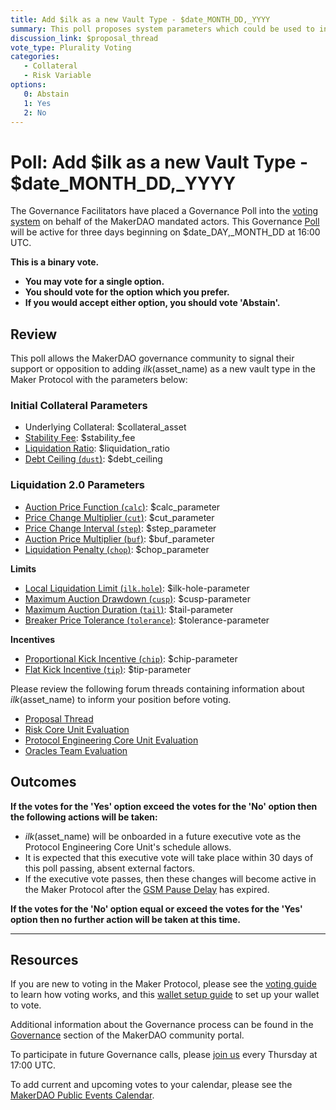 ```yaml
---
title: Add $ilk as a new Vault Type - $date_MONTH_DD,_YYYY
summary: This poll proposes system parameters which could be used to initialize $ilk as a new vault type.
discussion_link: $proposal_thread
vote_type: Plurality Voting
categories:
   - Collateral
   - Risk Variable
options:
   0: Abstain
   1: Yes
   2: No
---
```

# Poll: Add $ilk as a new Vault Type - $date_MONTH_DD,_YYYY

The Governance Facilitators have placed a Governance Poll into the [voting system](https://vote.makerdao.com/polling) on behalf of the MakerDAO mandated actors. This Governance [Poll](https://community-development.makerdao.com/en/learn/governance/on-chain-gov) will be active for three days beginning on $date_DAY,_MONTH_DD at 16:00 UTC.

**This is a binary vote.** 
- **You may vote for a single option.** 
- **You should vote for the option which you prefer.**
- **If you would accept either option, you should vote 'Abstain'.**

## Review

This poll allows the MakerDAO governance community to signal their support or opposition to adding $ilk ($asset_name) as a new vault type in the Maker Protocol with the parameters below:

### Initial Collateral Parameters

* Underlying Collateral: $collateral_asset
* [Stability Fee](https://community-development.makerdao.com/en/learn/governance/param-stability-fee): $stability_fee
* [Liquidation Ratio](https://community-development.makerdao.com/en/learn/governance/param-liquidation-ratio): $liquidation_ratio
* [Debt Ceiling (`dust`)](https://community-development.makerdao.com/en/learn/governance/param-debt-ceiling): $debt_ceiling

### Liquidation 2.0 Parameters

* [Auction Price Function (`calc`)](https://community-development.makerdao.com/en/learn/governance/param-auction-price-function): $calc_parameter
* [Price Change Multiplier (`cut`)](https://community-development.makerdao.com/en/learn/governance/param-auction-price-function): $cut_parameter
* [Price Change Interval (`step`)](https://community-development.makerdao.com/en/learn/governance/param-auction-price-function): $step_parameter
* [Auction Price Multiplier (`buf`)](https://community-development.makerdao.com/en/learn/governance/param-auction-price-multiplier): $buf_parameter
* [Liquidation Penalty (`chop`)](https://community-development.makerdao.com/en/learn/governance/param-liquidation-penalty): $chop_parameter

**Limits**

* [Local Liquidation Limit (`ilk.hole`)](https://community-development.makerdao.com/en/learn/governance/param-local-liquidation-limit): $ilk-hole-parameter
* [Maximum Auction Drawdown (`cusp`)](https://community-development.makerdao.com/en/learn/governance/param-max-auction-drawdown): $cusp-parameter
* [Maximum Auction Duration (`tail`)](https://community-development.makerdao.com/en/learn/governance/param-max-auction-duration): $tail-parameter
* [Breaker Price Tolerance (`tolerance`)](https://community-development.makerdao.com/en/learn/governance/param-breaker-price-tolerance): $tolerance-parameter

**Incentives**

* [Proportional Kick Incentive (`chip`)](https://community-development.makerdao.com/en/learn/governance/param-proportional-kick-incentive): $chip-parameter
* [Flat Kick Incentive (`tip`)](https://community-development.makerdao.com/en/learn/governance/param-flat-kick-incentive): $tip-parameter

Please review the following forum threads containing information about $ilk ($asset_name) to inform your position before voting.
* [Proposal Thread]($proposal_thread)
* [Risk Core Unit Evaluation]($risk_link)
* [Protocol Engineering Core Unit Evaluation]($pe_link)
* [Oracles Team Evaluation]($oracles_link)

## Outcomes

**If the votes for the 'Yes' option exceed the votes for the 'No' option then the following actions will be taken:**
* $ilk ($asset_name) will be onboarded in a future executive vote as the Protocol Engineering Core Unit's schedule allows. 
* It is expected that this executive vote will take place within 30 days of this poll passing, absent external factors.
* If the executive vote passes, then these changes will become active in the Maker Protocol after the [GSM Pause Delay](https://community-development.makerdao.com/en/learn/governance/param-gsm-pause-delay) has expired.

**If the votes for the 'No' option equal or exceed the votes for the 'Yes' option then no further action will be taken at this time.**

---

## Resources

If you are new to voting in the Maker Protocol, please see the [voting guide](https://community-development.makerdao.com/en/learn/governance/how-voting-works/) to learn how voting works, and this [wallet setup guide](https://community-development.makerdao.com/en/learn/governance/voting-setup/) to set up your wallet to vote.

Additional information about the Governance process can be found in the [Governance](https://community-development.makerdao.com/en/learn/governance) section of the MakerDAO community portal.

To participate in future Governance calls, please [join us](https://github.com/makerdao/community/tree/master/governance/governance-and-risk-meetings) every Thursday at 17:00 UTC.

To add current and upcoming votes to your calendar, please see the [MakerDAO Public Events Calendar](https://calendar.google.com/calendar/embed?src=makerdao.com_3efhm2ghipksegl009ktniomdk%40group.calendar.google.com&ctz=UTC&mode=week&showCalendars=0&showPrint=0).
